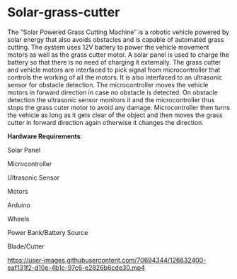 # Solar-grass-cutter
The “Solar Powered Grass Cutting Machine” is a robotic vehicle powered by solar 
energy that also avoids obstacles and is capable of automated grass cutting. The system uses 12V battery to power the 
vehicle movement motors as well as the grass cutter motor. A solar panel is used to charge the battery so that there is 
no need of charging it externally. The grass cutter and vehicle motors are interfaced to pick signal from microcontroller that controls 
the working of all the motors. It is also interfaced to an ultrasonic sensor for obstacle detection. The microcontroller 
moves the vehicle motors in forward direction in case no obstacle is detected. On obstacle detection the ultrasonic 
sensor monitors it and the microcontroller thus stops the grass cuter motor to avoid any damage. Microcontroller then turns the vehicle as long as it 
gets clear of the object and then moves the grass cutter in forward direction again otherwise it changes the direction.

**Hardware Requirements**:

Solar Panel

Microcontroller

Ultrasonic Sensor

Motors

Arduino

Wheels

Power Bank/Battery Source

Blade/Cutter



https://user-images.githubusercontent.com/70694344/126632400-eaf131f2-d10e-4b1c-97c6-e2826b6cde30.mp4

